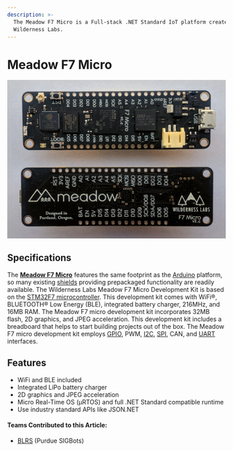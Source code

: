 ```yaml
---
description: >-
  The Meadow F7 Micro is a Full-stack .NET Standard IoT platform created by
  Wilderness Labs.
---
```


# Meadow F7 Micro

![A Meadow F7 Micro](../../.gitbook/assets/meadow_golden_1024x1024_2x_65e55563-3639-4791-861c-572717bf2db6_1024x1024-2x.webp)

## Specifications

The [**Meadow F7 Micro**](https://store.wildernesslabs.co/collections/frontpage/products/meadow-f7) features the same footprint as the [Arduino](arduino.md) platform, so many existing [shields](http://www.shieldlist.org/) providing prepackaged functionality are readily available. The Wilderness Labs Meadow F7 Micro Development Kit is based on the [STM32F7 microcontroller](https://www.st.com/en/microcontrollers-microprocessors/stm32f7-series.html). This development kit comes with WiFi®, BLUETOOTH® Low Energy \(BLE\), integrated battery charger, 216MHz, and 16MB RAM. The Meadow F7 micro development kit incorporates 32MB flash, 2D graphics, and JPEG acceleration. This development kit includes a breadboard that helps to start building projects out of the box. The Meadow F7 micro development kit employs [GPIO](../gpio.md), PWM, [I2C](../i2c.md), [SPI](../spi.md), CAN, and [UART](../uart.md) interfaces.

## Features

* WiFi and BLE included
* Integrated LiPo battery charger
* 2D graphics and JPEG acceleration
* Micro Real-Time OS \(µRTOS\) and full .NET Standard compatible runtime
* Use industry standard APIs like JSON.NET



#### Teams Contributed to this Article:

* [BLRS](https://purduesigbots.com/) \(Purdue SIGBots\)


